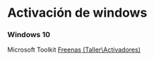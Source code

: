 <!-- TITLE: Activar Windows -->
<!-- SUBTITLE: Metodos para activar windows -->

<span id="breadcrum"></span>
# Activación de windows
### Windows 10
 Microsoft Toolkit <a href="\\freenas\Taller\Activadores"> Freenas (Taller\Activadores) </a>
 
 
 
 
 
 
 <script>
	var fullURL = window.location.pathname;
	var urls = fullURL.split("/");
	var path = "/";
	urls.forEach(function(url){
		document.getElementById("breadcrum").innerHTML += "> ";
		if(url == ""){
		document.getElementById("breadcrum").innerHTML += '<a href="/">Home</a>';
		}else{
			path +=url + "/";
			document.getElementById("breadcrum").innerHTML += '<a href="'+ path + '">' + url + '</a>';
		}
	});
</script>
